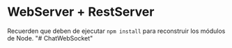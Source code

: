 # WebServer + RestServer

Recuerden que deben de ejecutar ```npm install``` para reconstruir los módulos de Node.
"# ChatWebSocket" 
